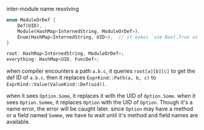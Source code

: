 inter-module name resolving

```rust
enum ModuleOrDef {
    Def(UID),
    Module(HashMap<InternedString, ModuleOrDef>),
    Enum(HashMap<InternedString, UID>),  // it makes `use Bool.True as true;` possible
}

root: HashMap<InternedString, ModuleOrDef>;
everything: HashMap<UID, FuncDef>;
```

when compiler encounters a path `a.b.c`, it queries `root[a][b][c]` to get the def ID of `a.b.c`. then it replaces `ExprKind::Path(a, b, c)` to `ExprKind::Value(ValueKind::Def(uid))`.

when it sees `Option.Some`, it replaces it with the UID of `Option.Some`. when it sees `Option.Somme`, it replaces `Option` with the UID of `Option`. Though it's a name error, the error will be caught later. since `Option` may have a method or a field named `Somme`, we have to wait until it's method and field names are available.
